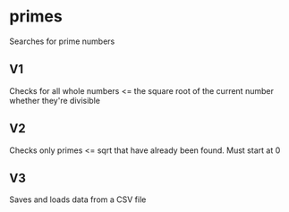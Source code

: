 # primes
Searches for prime numbers

## V1
Checks for all whole numbers <= the square root of the current number whether they're divisible

## V2
Checks only primes <= sqrt that have already been found. Must start at 0

## V3
Saves and loads data from a CSV file
